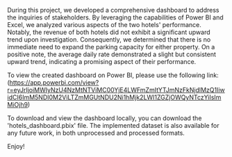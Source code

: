 During this project, we developed a comprehensive dashboard to address the inquiries of stakeholders. By leveraging the capabilities of Power BI and Excel, we analyzed various aspects of the two hotels' performance. Notably, the revenue of both hotels did not exhibit a significant upward trend upon investigation. Consequently, we determined that there is no immediate need to expand the parking capacity for either property. On a positive note, the average daily rate demonstrated a slight but consistent upward trend, indicating a promising aspect of their performance.

To view the created dashboard on Power BI, please use the following link: 
(https://app.powerbi.com/view?r=eyJrIjoiMWIyNzU4NzMtNTViMC00YjE4LWFmZmItYTJmNzFkNjdlMzQ1IiwidCI6ImM5NDI0M2ViLTZmMGUtNDU2Ni1hMjk2LWI1ZGZjOWQyNTczYiIsImMiOjh9)

To download and view the dashboard locally, you can download the 'hotels_dashboard.pbix' file. The implemented dataset is also available for any future work, in both unprocessed and processed formats.

Enjoy!
